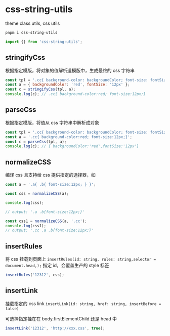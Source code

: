 # css-string-utils

theme class utils, css utils

```js
pnpm i css-string-utils

import {} from 'css-string-utils';
```

## stringifyCss

根据指定模版，将对象的值解析道模版中，生成最终的 css 字符串

```js
const tpl = '.cc{ background-color: backgroundColor; font-size: fontSize;}';
const a = { backgroundColor: 'red', fontSize: '12px' };
const c = stringifyCss(tpl, a);
console.log(c); // .cc{ background-color:red; font-size:12px;}
```

## parseCss

根据指定模版，将值从 css 字符串中解析成对象

```js
const tpl = '.cc{ background-color: backgroundColor; font-size: fontSize;}';
const a = '.cc{ background-color:red; font-size:12px;}';
const c = parseCss(tpl, a);
console.log(c); // { backgroundColor:'red',fontSize:'12px'}
```

## normalizeCSS

编译 css 且支持给 css 提供指定的选择器，如

```js
const a = '.a{ .b{ font-size:12px; } }';

const css = normalizeCSS(a);

console.log(css);

// output: '.a .b{font-size:12px;}'

const css1 = normalizeCSS(a, '.cc');
console.log(css1);
// output: '.cc .a .b{font-size:12px;}'
```

## insertRules

将 css 挂载到页面上 `insertRules(id: string, rules: string,selector = document.head,);` 指定 id，会覆盖生产的 style 标签

```js
insertRules('12312', css);
```

## insertLink

挂载指定的 css link `insertLink(id: string, href: string, insertBefore = false)`

可选择指定挂在在 body.firstElementChild 还是 head 中

```js
insertLink('12312', 'http://xxx.css', true);
```
